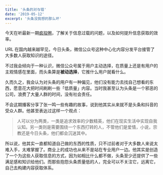 ```yaml
---
title: '头条的对与错'
date: '2019-05-12'
excerpt: '头条没我想的那么坏'
---
```


今天在听最新一期[疯投圈](https://castro.fm/episode/SpvCWf)，了解关于信息过载的问题，以及如何提升信息获取的效率。

URL 在国内越来越罕见，今日头条，微信公众号这种中心化内容分发平台接管了大多数人获取知识的途径。

不过我会倾向于一种认识，微信公众号属于用户主动选择，在质量上还是有用户的主观情感在里面，而头条算是**被动选择**，它推什么用户就看什么。

久而久之，我会认为对头条的用户有一种偏见，他们没有能力去找自己想看的东西，愿意花大把时间刷刷一些「低质量」内容。当时我甚至认为头条是一个邪恶的公司，浪费了大量人群的时间，没有社会责任。

不会这期播客分享了张一鸣一些有趣的故事，说到他其实从来就不是头条和抖音的受众人群。他甚至表达过这样一个观点：

> 人可以分为两类，一类是追求效率的少数精英，他们在现实生活中实现自我认知。另一类则是需要围绕一个东西打转的人，不管他们是爱情，小说，宗教还是今日头条，他们都会沉迷其中。

所以说，他其实一直都知道自己做的东西的性质，只不过前者对于大多数人来说太难入手，太难掌握了。商业上的成功也从来不是站在专业用户一边。他其实是创造了一个为这些人获取信息的方式，因为如相比什么都不做，头条至少还提供了一些满足感和知识给他们。而那些抱怨头条质量低的人，完全可以不关注它，远离它，自己去构建内容获取体系。

